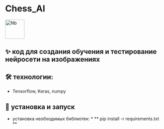 # Chess_AI

<img width="62" height="62" alt="Nb" src="https://github.com/user-attachments/assets/9f7ff343-81db-4886-a3a4-ad8dcabd4752" />

## ✨ код для создания обучения и тестирование нейросети на изображениях 

## 🛠️ технологии: 
- Tensorflow, Keras, numpy

## 🚀 установка и запуск 
* установка необходимых библиотек: *
** pip install -r requirements.txt **




